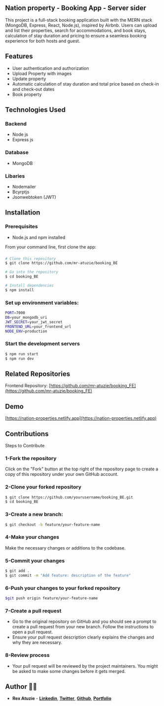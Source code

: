 ## Nation property - Booking App - Server sider
This project is a full-stack booking application built with the MERN stack (MongoDB, Express, React, Node.js), inspired by Airbnb. Users can upload and list their properties, search for accommodations, and book stays, calculation of stay duration and pricing to ensure a seamless booking experience for both hosts and guest.

## Features
- User authentication and authorization
- Upload Property with images
- Update property 
- Automatic calculation of stay duration and total price based on check-in and check-out dates
- Book property

## Technologies Used
### Backend
- Node js
- Express js

### Database
- MongoDB

### Libaries
- Nodemailer
- Bcyrptjs
- Jsonwebtoken (JWT)
  
## Installation
### Prerequisites
- Node.js and npm installed

From your command line, first clone the app:
### 
```bash
# Clone this repository
$ git clone https://github.com/mr-atuzie/booking_BE

# Go into the repository
$ cd booking_BE

# Install dependencies
$ npm install
```

### Set up environment variables:
```bash
PORT=7000
DB=your_mongodb_uri
JWT_SECRET=your_jwt_secret
FRONTEND_URL=your_frontend_url
NODE_ENV=production
```

### Start the development servers
```bash
$ npm run start
$ npm run dev
```
## Related Repositories
Frontend Repository: [https://github.com/mr-atuzie/booking_FE](https://github.com/mr-atuzie/booking_FE)

## Demo
[https://nation-properties.netlify.app](https://nation-properties.netlify.app)

## Contributions
Steps to Contribute
### 1-Fork the repository
Click on the "Fork" button at the top right of the repository page to create a copy of this repository under your own GitHub account.

### 2-Clone your forked repository
```bash
$ git clone https://github.com/yourusername/booking_BE.git
$ cd booking_BE
```
### 3-Create a new branch:
```bash
$ git checkout -b feature/your-feature-name
```
### 4-Make your changes
Make the necessary changes or additions to the codebase.

### 5-Commit your changes
```bash
$ git add .
$ git commit -m "Add feature: description of the feature"
```
### 6-Push your changes to your forked repository
```bash
$git push origin feature/your-feature-name
```

### 7-Create a pull request
- Go to the original repository on GitHub and you should see a prompt to create a pull request from your new branch. Follow the instructions to open a pull request.
- Ensure your pull request description clearly explains the changes and why they are necessary.

### 8-Review process
- Your pull request will be reviewed by the project maintainers. You might be asked to make some changes before it gets merged.

## Author 👨‍💻
- **Rex Atuzie** - **[Linkedin](www.linkedin.com/in/rex-atuzie-0ab67820)**, **[Twitter](https://twitter.com/AtuzieR)**, **[Github](https://github.com/mr-atuzie)**, **[Portfolio](https://rexatuzie.netlify.app)**  


